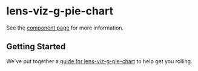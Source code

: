 lens-viz-g-pie-chart
================

See the [component page](http://nishacodes.github.io/lens-viz-g-pie-chart) for more information.

## Getting Started

We've put together a [guide for lens-viz-g-pie-chart](http://www.polymer-project.org/docs/start/reusableelements.html) to help get you rolling.
